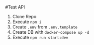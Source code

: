 #Test API

1. Clone Repo
2. Execute `npm i`
3. Create `.env` from `.env.template`
4. Create DB with `docker-compose up -d`
5. Execute `npm run start:dev`
